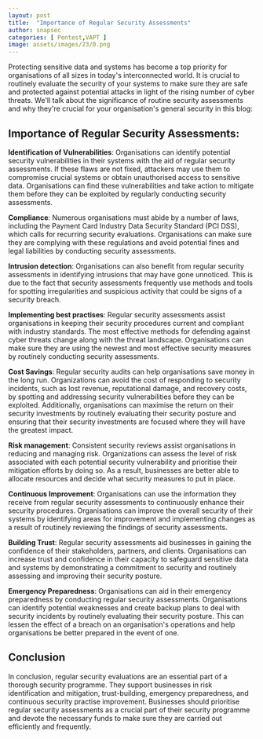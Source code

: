 ```yaml
---
layout: post
title:  "Importance of Regular Security Assessments"
author: snapsec
categories: [ Pentest,VAPT ]
image: assets/images/23/0.png
---
```



Protecting sensitive data and systems has become a top priority for organisations of all sizes in today's interconnected world. It is crucial to routinely evaluate the security of your systems to make sure they are safe and protected against potential attacks in light of the rising number of cyber threats. We'll talk about the significance of routine security assessments and why they're crucial for your organisation's general security in this blog:

## Importance of Regular Security Assessments:

**Identification of Vulnerabilities**: Organisations can identify potential security vulnerabilities in their systems with the aid of regular security assessments. If these flaws are not fixed, attackers may use them to compromise crucial systems or obtain unauthorised access to sensitive data. Organisations can find these vulnerabilities and take action to mitigate them before they can be exploited by regularly conducting security assessments.

**Compliance**: Numerous organisations must abide by a number of laws, including the Payment Card Industry Data Security Standard (PCI DSS), which calls for recurring security evaluations. Organisations can make sure they are complying with these regulations and avoid potential fines and legal liabilities by conducting security assessments.

**Intrusion detection**: Organisations can also benefit from regular security assessments in identifying intrusions that may have gone unnoticed. This is due to the fact that security assessments frequently use methods and tools for spotting irregularities and suspicious activity that could be signs of a security breach.

**Implementing best practises**: Regular security assessments assist organisations in keeping their security procedures current and compliant with industry standards. The most effective methods for defending against cyber threats change along with the threat landscape. Organisations can make sure they are using the newest and most effective security measures by routinely conducting security assessments.

**Cost Savings**: Regular security audits can help organisations save money in the long run. Organizations can avoid the cost of responding to security incidents, such as lost revenue, reputational damage, and recovery costs, by spotting and addressing security vulnerabilities before they can be exploited. Additionally, organisations can maximise the return on their security investments by routinely evaluating their security posture and ensuring that their security investments are focused where they will have the greatest impact.

**Risk management**: Consistent security reviews assist organisations in reducing and managing risk. Organizations can assess the level of risk associated with each potential security vulnerability and prioritise their mitigation efforts by doing so. As a result, businesses are better able to allocate resources and decide what security measures to put in place.

**Continuous Improvement**: Organisations can use the information they receive from regular security assessments to continuously enhance their security procedures. Organisations can improve the overall security of their systems by identifying areas for improvement and implementing changes as a result of routinely reviewing the findings of security assessments.

**Building Trust**: Regular security assessments aid businesses in gaining the confidence of their stakeholders, partners, and clients. Organisations can increase trust and confidence in their capacity to safeguard sensitive data and systems by demonstrating a commitment to security and routinely assessing and improving their security posture.

**Emergency Preparedness**: Organisations can aid in their emergency preparedness by conducting regular security assessments. Organisations can identify potential weaknesses and create backup plans to deal with security incidents by routinely evaluating their security posture. This can lessen the effect of a breach on an organisation's operations and help organisations be better prepared in the event of one.

## Conclusion

   In conclusion, regular security evaluations are an essential part of a thorough security programme. They support businesses in risk identification and mitigation, trust-building, emergency preparedness, and continuous security practise improvement. Businesses should prioritise regular security assessments as a crucial part of their security programme and devote the necessary funds to make sure they are carried out efficiently and frequently.

